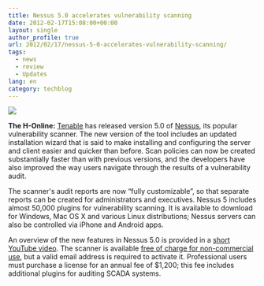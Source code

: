 ```yaml
---
title: Nessus 5.0 accelerates vulnerability scanning
date: 2012-02-17T15:08:00+00:00
layout: single
author_profile: true
url: 2012/02/17/nessus-5-0-accelerates-vulnerability-scanning/
tags:
  - news
  - review
  - Updates
lang: en
category: techblog
---
```

![](http://lh6.ggpht.com/-4LD4vl0sTyo/Tz5mbAoTDBI/AAAAAAAAE20/VpnkuAhKQEg/s1600-h/Nessus_logo%25255B1%25255D.jpg)

**The H-Online:** [Tenable](http://www.tenable.com/) has released version 5.0 of [Nessus](http://www.tenable.com/products/nessus/), its popular vulnerability scanner. The new version of the tool includes an updated installation wizard that is said to make installing and configuring the server and client easier and quicker than before. Scan policies can now be created substantially faster than with previous versions, and the developers have also improved the way users navigate through the results of a vulnerability audit. 

The scanner's audit reports are now &#8220;fully customizable&#8221;, so that separate reports can be created for administrators and executives. Nessus 5 includes almost 50,000 plugins for vulnerability scanning. It is available to download for Windows, Mac OS X and various Linux distributions; Nessus servers can also be controlled via iPhone and Android apps. 

An overview of the new features in Nessus 5.0 is provided in a [short YouTube video](http://www.youtube.com/watch?v=BVKpmuZT26s&hd=1). The scanner is available [free of charge for non-commercial use](http://www.tenable.com/products/nessus/nessus-faq#anchor68), but a valid email address is required to activate it. Professional users must purchase a license for an annual fee of $1,200; this fee includes additional plugins for auditing SCADA systems.